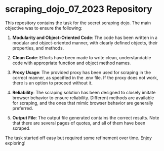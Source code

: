 # scraping_dojo_07_2023 Repository

This repository contains the task for the secret scraping dojo. The main objective was to ensure the following:

1. **Modularity and Object-Oriented Code**: The code has been written in a modular and object-oriented manner, with clearly defined objects, their properties, and methods.

2. **Clean Code**: Efforts have been made to write clean, understandable code with appropriate function and object method names.

3. **Proxy Usage**: The provided proxy has been used for scraping in the correct manner, as specified in the .env file. If the proxy does not work, there is an option to proceed without it.

4. **Reliability**: The scraping solution has been designed to closely imitate browser behavior to ensure reliability. Different methods are available for scraping, and the ones that mimic browser behavior are generally preferred.

5. **Output File**: The output file generated contains the correct results. Note that there are several pages of quotes, and all of them have been scraped.

The task started off easy but required some refinement over time. Enjoy exploring!
